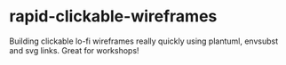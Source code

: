 # rapid-clickable-wireframes
Building clickable lo-fi wireframes really quickly using plantuml, envsubst and svg links. Great for workshops! 
